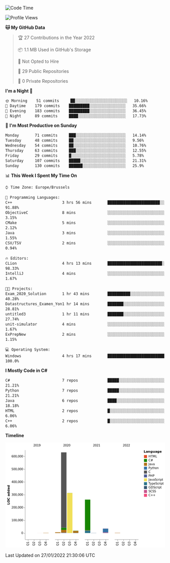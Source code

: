 <!--START_SECTION:waka-->
![Code Time](http://img.shields.io/badge/Code%20Time-132%20hrs%2023%20mins-blue)

![Profile Views](http://img.shields.io/badge/Profile%20Views-0-blue)

**🐱 My GitHub Data** 

> 🏆 27 Contributions in the Year 2022
 > 
> 📦 1.1 MB Used in GitHub's Storage 
 > 
> 🚫 Not Opted to Hire
 > 
> 📜 29 Public Repositories 
 > 
> 🔑 0 Private Repositories  
 > 
**I'm a Night 🦉** 

```text
🌞 Morning    51 commits     ██░░░░░░░░░░░░░░░░░░░░░░░   10.16% 
🌆 Daytime    179 commits    █████████░░░░░░░░░░░░░░░░   35.66% 
🌃 Evening    183 commits    █████████░░░░░░░░░░░░░░░░   36.45% 
🌙 Night      89 commits     ████░░░░░░░░░░░░░░░░░░░░░   17.73%

```
📅 **I'm Most Productive on Sunday** 

```text
Monday       71 commits     ███░░░░░░░░░░░░░░░░░░░░░░   14.14% 
Tuesday      48 commits     ██░░░░░░░░░░░░░░░░░░░░░░░   9.56% 
Wednesday    54 commits     ██░░░░░░░░░░░░░░░░░░░░░░░   10.76% 
Thursday     63 commits     ███░░░░░░░░░░░░░░░░░░░░░░   12.55% 
Friday       29 commits     █░░░░░░░░░░░░░░░░░░░░░░░░   5.78% 
Saturday     107 commits    █████░░░░░░░░░░░░░░░░░░░░   21.31% 
Sunday       130 commits    ██████░░░░░░░░░░░░░░░░░░░   25.9%

```


📊 **This Week I Spent My Time On** 

```text
⌚︎ Time Zone: Europe/Brussels

💬 Programming Languages: 
C++                      3 hrs 56 mins       ███████████████████████░░   91.88% 
ObjectiveC               8 mins              ░░░░░░░░░░░░░░░░░░░░░░░░░   3.15% 
CMake                    5 mins              ░░░░░░░░░░░░░░░░░░░░░░░░░   2.12% 
Java                     3 mins              ░░░░░░░░░░░░░░░░░░░░░░░░░   1.55% 
CSV/TSV                  2 mins              ░░░░░░░░░░░░░░░░░░░░░░░░░   0.94%

🔥 Editors: 
CLion                    4 hrs 13 mins       ████████████████████████░   98.33% 
IntelliJ                 4 mins              ░░░░░░░░░░░░░░░░░░░░░░░░░   1.67%

🐱‍💻 Projects: 
Exam_2020_Solution       1 hr 43 mins        ██████████░░░░░░░░░░░░░░░   40.28% 
Datastructures_Examen_Yon1 hr 14 mins        ███████░░░░░░░░░░░░░░░░░░   28.81% 
untitled3                1 hr 11 mins        ███████░░░░░░░░░░░░░░░░░░   27.74% 
unit-simulator           4 mins              ░░░░░░░░░░░░░░░░░░░░░░░░░   1.67% 
ExPrepNew                2 mins              ░░░░░░░░░░░░░░░░░░░░░░░░░   1.15%

💻 Operating System: 
Windows                  4 hrs 17 mins       █████████████████████████   100.0%

```

**I Mostly Code in C#** 

```text
C#                       7 repos             █████░░░░░░░░░░░░░░░░░░░░   21.21% 
Python                   7 repos             █████░░░░░░░░░░░░░░░░░░░░   21.21% 
Java                     6 repos             ████░░░░░░░░░░░░░░░░░░░░░   18.18% 
HTML                     2 repos             █░░░░░░░░░░░░░░░░░░░░░░░░   6.06% 
C++                      2 repos             █░░░░░░░░░░░░░░░░░░░░░░░░   6.06%

```


**Timeline**

![Chart not found](https://raw.githubusercontent.com/Arafa42/Arafa42/main/charts/bar_graph.png) 


 Last Updated on 27/01/2022 21:30:06 UTC
<!--END_SECTION:waka-->


<!-- 
[![Hits](https://hits.seeyoufarm.com/api/count/incr/badge.svg?url=https%3A%2F%2Fgithub.com%2FArafa42&count_bg=%23455AF3&title_bg=%23262D3B&icon=github.svg&icon_color=%23588EF7&title=visitors&edge_flat=false)](https://hits.seeyoufarm.com)
 -->
